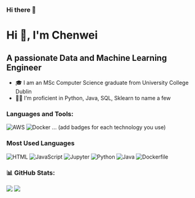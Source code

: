 ### Hi there 👋



# Hi 👋, I'm Chenwei

## A passionate Data and Machine Learning Engineer

- 🎓 I am an MSc Computer Science graduate from University College Dublin
- 👨‍💻 I’m proficient in Python, Java, SQL, Sklearn to name a few


### Languages and Tools:

![AWS](https://img.shields.io/badge/-AWS-black?style=flat-square&logo=amazonaws)
![Docker](https://img.shields.io/badge/-Docker-black?style=flat-square&logo=docker)
... (add badges for each technology you use)

### Most Used Languages

![HTML](https://img.shields.io/badge/HTML-63.39%25-%23orange)
![JavaScript](https://img.shields.io/badge/JavaScript-0.82%25-%23yellowgreen)
![Jupyter](https://img.shields.io/badge/Jupyter-33.89%25-%23blue)
![Python](https://img.shields.io/badge/Python-0.06%25-%23green)
![Java](https://img.shields.io/badge/Java-3.81%25-%23red)
![Dockerfile](https://img.shields.io/badge/Dockerfile-0.03%25-%23blueviolet)

### 📊 GitHub Stats:

<!--
![](https://github-readme-stats.vercel.app/api?username=fyshark&show_icons=true&locale=en)
![](https://github-readme-stats.vercel.app/api/top-langs?username=fyshark&show_icons=true&locale=en&layout=compact)
-->

![](https://github-readme-streak-stats.herokuapp.com/?user=fyshark)
![](https://activity-graph.herokuapp.com/graph?username=fyshark&theme=github)









<!--
**DVv66/DVv66** is a ✨ _special_ ✨ repository because its `README.md` (this file) appears on your GitHub profile.

Here are some ideas to get you started:

- 🔭 I’m currently working on ...
- 🌱 I’m currently learning ...
- 👯 I’m looking to collaborate on ...
- 🤔 I’m looking for help with ...
- 💬 Ask me about ...
- 📫 How to reach me: ...
- 😄 Pronouns: ...
- ⚡ Fun fact: ...
-->
